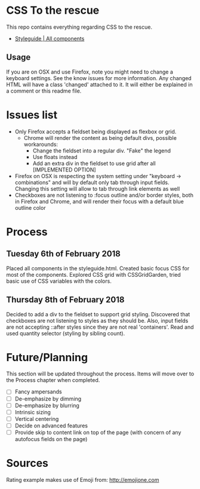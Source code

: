 # CSS To the rescue
This repo contains everything regarding CSS to the rescue.
- [Styleguide | All components](styleguide.html)

## Usage
If you are on OSX and use Firefox, note you might need to change a keyboard settings. See the know issues for more information.
Any changed HTML will have a class 'changed' attached to it. It will either be explained in a comment or this readme file.

# Issues list
* Only Firefox accepts a fieldset being displayed as flexbox or grid. 
    * Chrome will render the content as being default divs, possible workarounds:
        * Change the fieldset into a regular div. "Fake" the legend
        * Use floats instead
        * Add an extra div in the fieldset to use grid after all [IMPLEMENTED OPTION]
* Firefox on OSX is respecting the system setting under "keyboard -> combinations" and will by default only tab through input fields. Changing this setting will allow to tab through link elements as well
* Checkboxes are not listening to :focus outline and/or border styles, both in Firefox and Chrome, and will render their focus with a default blue outline color

# Process

## Tuesday 6th of February 2018
Placed all components in the styleguide.html. Created basic focus CSS for most of the components.
Explored CSS grid with CSSGridGarden, tried basic use of CSS variables with the colors.

## Thursday 8th of February 2018
Decided to add a div to the fieldset to support grid styling. Discovered that checkboxes are not listening to styles as they should be. Also, input fields are not accepting ::after styles since they are not real 'containers'. Read and used quantity selector (styling by sibling count).

# Future/Planning
This section will be updated throughout the process. Items will move over to the Process chapter when completed.
- [ ] Fancy ampersands
- [ ] De-emphasize by dimming
- [ ] De-emphasize by blurring
- [ ] Intrinsic sizing
- [ ] Vertical centering
- [ ] Decide on advanced features
- [ ] Provide skip to content link on top of the page (with concern of any autofocus fields on the page)

# Sources

Rating example makes use of Emoji from: http://emojione.com
